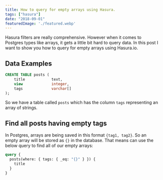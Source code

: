 ```yaml
---
title: How to query for empty arrays using Hasura.
tags: ["hasura"]
date: "2018-09-01"
featuredImage: './featured.webp'
---
```


Hasura filters are really comprehensive. However when it comes to Postgres types like arrays, it gets a little bit hard to query data. In this post I want to show you how to query for empty arrays using Hasura.io.

<!-- end -->

## Data Examples

```sql
CREATE TABLE posts (
    title            text,
    view             integer,
    tags             varchar[]
);
```

So we have a table called `posts` which has the column `tags` representing an array of strings.

## Find all posts having empty tags

In Postgres, arrays are being saved in this format `{tag1, tag2}`. So an empty array will be stored as `{}` in the database. That means can use the below query to find all of our empty arrays: 

```graphql
query {
  posts(where: { tags: { _eq: "{}" } }) {
    title
  }
}
```
